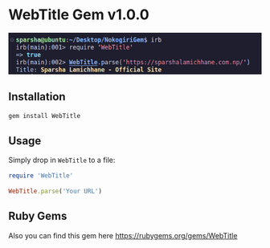 # WebTitle Gem v1.0.0
![How the gem works.](image.png)

## Installation
```
gem install WebTitle
```
## Usage
Simply drop in `WebTitle` to a file:

```ruby
require 'WebTitle'
```
```ruby
WebTitle.parse('Your URL')
```
## Ruby Gems
Also you can find this gem here https://rubygems.org/gems/WebTitle